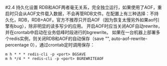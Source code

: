 #2.4	持久化设置
RDB和AOF两者毫无关系，完全独立运行，如果使用了AOF，重启时只会从AOF文件载入数据，不会再管RDB文件。在配置上有三种选择：不持久化，RDB，RDB+AOF。官方不推荐只开启AOF（因为恢复太慢另外如果aof引擎有bug），除非明显的读多写少的应用。
开启AOF时应当关闭AOF自动rewrite，并在crontab中启动在业务低峰时段进行的bgrewrite。
如果在一台机器上部署多个redis实例，则关闭RDB和AOF的自动保存（save "", auto-aof-rewrite-percentage 0），通过crontab定时调用保存：
    
    m h * * * redis-cli -p <port> BGSAVE
    m h */4 * * redis-cli -p <port> BGREWRITEAOF
